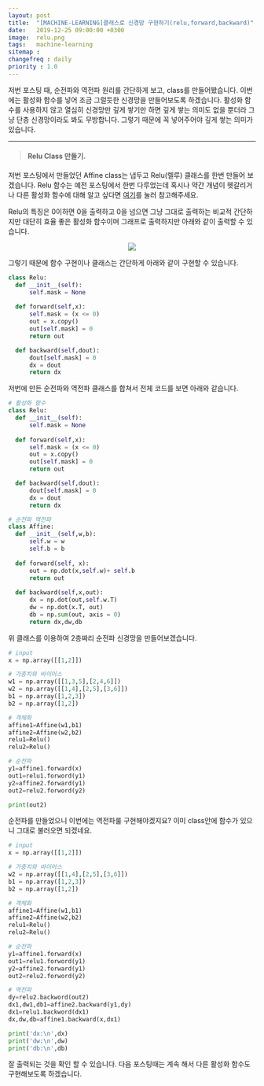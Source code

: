 ```yaml
---
layout: post
title:  "[MACHINE-LEARNING]클래스로 신경망 구현하기(relu,forward,backward)"
date:   2019-12-25 09:00:00 +0300
image:  relu.png
tags:   machine-learning
sitemap :
changefreq : daily
priority : 1.0
---
```



저번 포스팅 때, 순전파와 역전파 원리를 간단하게 보고, class를 만들어봤습니다. 
이번에는 활성화 함수를 넣어 조금 그럴듯한 신경망을 만들어보도록 하겠습니다. 활성화 함수를 사용하지 않고 열심히 신경망만 깊게 쌓기만 하면 깊게 쌓는 의미도 없을 뿐더라 그냥 단층 신경망이라도 봐도 무방합니다. 그렇기 때문에 꼭 넣어주어야 깊게 쌓는 의미가 있습니다.  



------------

> #### Relu Class 만들기.

저번 포스팅에서 만들었던 Affine class는 냅두고 Relu(렐루) 클래스를 한번 만들어 보겠습니다. Relu 함수는 예전 포스팅에서 한번 다루었는데 혹시나 약간 개념이 헷갈리거나 다른 활성화 함수에 대해 알고 싶다면 [여기](https://kejdev.github.io/ML-Machine-Learning-activation-function)를 눌러 참고해주세요.  

Relu의 특징은 0이하면 0을 출력하고 0을 넘으면 그냥 그대로 출력하는 비교적 간단하지만 대단히 효율 좋은 활성화 함수이며 그래프로 출력하지만 아래와 같이 출력할 수 있습니다.

<center><img src="{{ site.baseurl }}/images/relu.png" ></center>  



그렇기 때문에 함수 구현이나 클래스는 간단하게 아래와 같이 구현할 수 있습니다. 

```python
class Relu:
  def __init__(self):
      self.mask = None
      
  def forward(self,x):
      self.mask = (x <= 0)
      out = x.copy()    
      out[self.mask] = 0 
      return out

  def backward(self,dout):
      dout[self.mask] = 0
      dx = dout 
      return dx 
```

저번에 만든 순전파와 역전파 클래스를 합쳐서 전체 코드를 보면 아래와 같습니다. 

```python
# 활성화 함수 
class Relu:
  def __init__(self):
      self.mask = None
      
  def forward(self,x):
      self.mask = (x <= 0)
      out = x.copy()    
      out[self.mask] = 0 
      return out

  def backward(self,dout):
      dout[self.mask] = 0
      dx = dout 
      return dx 

# 순전파 역전파
class Affine:
  def __init__(self,w,b):
      self.w = w 
      self.b = b 
      
  def forward(self, x):
      out = np.dot(x,self.w)+ self.b
      return out
      
  def backward(self,x,out):
      dx = np.dot(out,self.w.T)
      dw = np.dot(x.T, out)
      db = np.sum(out, axis = 0) 
      return dx,dw,db
```


위 클래스를 이용하여 2층짜리 순전파 신경망을 만들어보겠습니다. 


```python
# input
x = np.array([[1,2]])

# 가중치와 바이어스
w1 = np.array([[1,3,5],[2,4,6]])
w2 = np.array([[1,4],[2,5],[3,6]])
b1 = np.array([1,2,3])
b2 = np.array([1,2])

# 객체화
affine1=Affine(w1,b1)
affine2=Affine(w2,b2)
relu1=Relu()
relu2=Relu()

# 순전파
y1=affine1.forward(x)
out1=relu1.forword(y1)
y2=affine2.forward(y1)
out2=relu2.forword(y2)

print(out2)
```

순전파를 만들었으니 이번에는 역전파룰 구현해야겠지요? 이미 class안에 함수가 있으니 그대로 불러오면 되겠네요.


```python
# input
x = np.array([[1,2]])

# 가중치와 바이어스
w2 = np.array([[1,4],[2,5],[3,6]])
b1 = np.array([1,2,3])
b2 = np.array([1,2])

# 객체화
affine1=Affine(w1,b1)
affine2=Affine(w2,b2)
relu1=Relu()
relu2=Relu()

# 순전파
y1=affine1.forward(x)
out1=relu1.forword(y1)
y2=affine2.forward(y1)
out2=relu2.forword(y2)

# 역전파 
dy=relu2.backword(out2)
dx1,dw1,db1=affine2.backward(y1,dy)
dx1=relu1.backword(dx1)
dx,dw,db=affine1.backward(x,dx1)

print('dx:\n',dx)
print('dw:\n',dw)
print('db:\n',db)
```

잘 출력되는 것을 확인 할 수 있습니다. 다음 포스팅때는 계속 해서 다른 활성화 함수도 구현해보도록 하겠습니다. 

